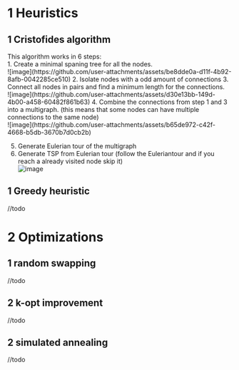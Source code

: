 <H1>1 Heuristics</H1>
<H2>1 Cristofides algorithm</H2>
This algorithm works in 6 steps: <br/>
1. Create a minimal spaning tree for all the nodes. <br/>
![image](https://github.com/user-attachments/assets/be8dde0a-d11f-4b92-8afb-0042285ce510)
2. Isolate nodes with a odd amount of connections
3. Connect all nodes in pairs and find a minimum length for the connections. <br/>
![image](https://github.com/user-attachments/assets/d30e13bb-149d-4b00-a458-60482f861b63)
4. Combine the connections from step 1 and 3 into a multigraph. (this means that some nodes can have multiple connections to the same node) <br/>
![image](https://github.com/user-attachments/assets/b65de972-c42f-4668-b5db-3670b7d0cb2b)

5. Generate Eulerian tour of the multigraph
6. Generate TSP from Eulerian tour (follow the Euleriantour and if you reach a already visited node skip it) <br/>
![image](https://github.com/user-attachments/assets/fcff6bb3-615c-4a38-9a95-1228739134c0)

<H2>1 Greedy heuristic</H2>
//todo <br/>

<H1>2 Optimizations</H1>
<H2>1 random swapping</H2>
//todo <br/>
<H2>2 k-opt improvement</H2>
//todo <br/>
<H2>2 simulated annealing</H2>
//todo <br/>
